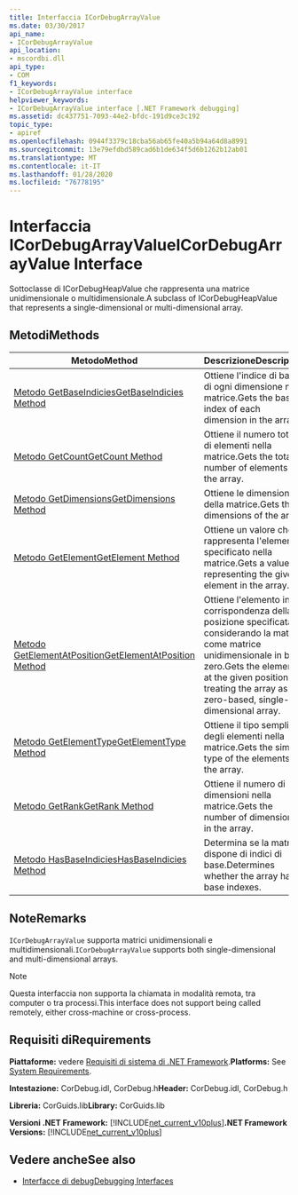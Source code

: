 ```yaml
---
title: Interfaccia ICorDebugArrayValue
ms.date: 03/30/2017
api_name:
- ICorDebugArrayValue
api_location:
- mscordbi.dll
api_type:
- COM
f1_keywords:
- ICorDebugArrayValue interface
helpviewer_keywords:
- ICorDebugArrayValue interface [.NET Framework debugging]
ms.assetid: dc437751-7093-44e2-bfdc-191d9ce3c192
topic_type:
- apiref
ms.openlocfilehash: 0944f3379c18cba56ab65fe40a5b94a64d8a8991
ms.sourcegitcommit: 13e79efdbd589cad6b1de634f5d6b1262b12ab01
ms.translationtype: MT
ms.contentlocale: it-IT
ms.lasthandoff: 01/28/2020
ms.locfileid: "76778195"
---
```

# <a name="icordebugarrayvalue-interface"></a><span data-ttu-id="6df23-102">Interfaccia ICorDebugArrayValue</span><span class="sxs-lookup"><span data-stu-id="6df23-102">ICorDebugArrayValue Interface</span></span>

<span data-ttu-id="6df23-103">Sottoclasse di ICorDebugHeapValue che rappresenta una matrice unidimensionale o multidimensionale.</span><span class="sxs-lookup"><span data-stu-id="6df23-103">A subclass of ICorDebugHeapValue that represents a single-dimensional or multi-dimensional array.</span></span>  
  
## <a name="methods"></a><span data-ttu-id="6df23-104">Metodi</span><span class="sxs-lookup"><span data-stu-id="6df23-104">Methods</span></span>  
  
|<span data-ttu-id="6df23-105">Metodo</span><span class="sxs-lookup"><span data-stu-id="6df23-105">Method</span></span>|<span data-ttu-id="6df23-106">Descrizione</span><span class="sxs-lookup"><span data-stu-id="6df23-106">Description</span></span>|  
|------------|-----------------|  
|[<span data-ttu-id="6df23-107">Metodo GetBaseIndicies</span><span class="sxs-lookup"><span data-stu-id="6df23-107">GetBaseIndicies Method</span></span>](icordebugarrayvalue-getbaseindicies-method.md)|<span data-ttu-id="6df23-108">Ottiene l'indice di base di ogni dimensione nella matrice.</span><span class="sxs-lookup"><span data-stu-id="6df23-108">Gets the base index of each dimension in the array.</span></span>|  
|[<span data-ttu-id="6df23-109">Metodo GetCount</span><span class="sxs-lookup"><span data-stu-id="6df23-109">GetCount Method</span></span>](icordebugarrayvalue-getcount-method.md)|<span data-ttu-id="6df23-110">Ottiene il numero totale di elementi nella matrice.</span><span class="sxs-lookup"><span data-stu-id="6df23-110">Gets the total number of elements in the array.</span></span>|  
|[<span data-ttu-id="6df23-111">Metodo GetDimensions</span><span class="sxs-lookup"><span data-stu-id="6df23-111">GetDimensions Method</span></span>](icordebugarrayvalue-getdimensions-method.md)|<span data-ttu-id="6df23-112">Ottiene le dimensioni della matrice.</span><span class="sxs-lookup"><span data-stu-id="6df23-112">Gets the dimensions of the array.</span></span>|  
|[<span data-ttu-id="6df23-113">Metodo GetElement</span><span class="sxs-lookup"><span data-stu-id="6df23-113">GetElement Method</span></span>](icordebugarrayvalue-getelement-method.md)|<span data-ttu-id="6df23-114">Ottiene un valore che rappresenta l'elemento specificato nella matrice.</span><span class="sxs-lookup"><span data-stu-id="6df23-114">Gets a value representing the given element in the array.</span></span>|  
|[<span data-ttu-id="6df23-115">Metodo GetElementAtPosition</span><span class="sxs-lookup"><span data-stu-id="6df23-115">GetElementAtPosition Method</span></span>](icordebugarrayvalue-getelementatposition-method.md)|<span data-ttu-id="6df23-116">Ottiene l'elemento in corrispondenza della posizione specificata, considerando la matrice come matrice unidimensionale in base zero.</span><span class="sxs-lookup"><span data-stu-id="6df23-116">Gets the element at the given position, treating the array as a zero-based, single-dimensional array.</span></span>|  
|[<span data-ttu-id="6df23-117">Metodo GetElementType</span><span class="sxs-lookup"><span data-stu-id="6df23-117">GetElementType Method</span></span>](icordebugarrayvalue-getelementtype-method.md)|<span data-ttu-id="6df23-118">Ottiene il tipo semplice degli elementi nella matrice.</span><span class="sxs-lookup"><span data-stu-id="6df23-118">Gets the simple type of the elements in the array.</span></span>|  
|[<span data-ttu-id="6df23-119">Metodo GetRank</span><span class="sxs-lookup"><span data-stu-id="6df23-119">GetRank Method</span></span>](icordebugarrayvalue-getrank-method.md)|<span data-ttu-id="6df23-120">Ottiene il numero di dimensioni nella matrice.</span><span class="sxs-lookup"><span data-stu-id="6df23-120">Gets the number of dimensions in the array.</span></span>|  
|[<span data-ttu-id="6df23-121">Metodo HasBaseIndicies</span><span class="sxs-lookup"><span data-stu-id="6df23-121">HasBaseIndicies Method</span></span>](icordebugarrayvalue-hasbaseindicies-method.md)|<span data-ttu-id="6df23-122">Determina se la matrice dispone di indici di base.</span><span class="sxs-lookup"><span data-stu-id="6df23-122">Determines whether the array has base indexes.</span></span>|  
  
## <a name="remarks"></a><span data-ttu-id="6df23-123">Note</span><span class="sxs-lookup"><span data-stu-id="6df23-123">Remarks</span></span>  
 <span data-ttu-id="6df23-124">`ICorDebugArrayValue` supporta matrici unidimensionali e multidimensionali.</span><span class="sxs-lookup"><span data-stu-id="6df23-124">`ICorDebugArrayValue` supports both single-dimensional and multi-dimensional arrays.</span></span>  
  
> [!NOTE]
> <span data-ttu-id="6df23-125">Questa interfaccia non supporta la chiamata in modalità remota, tra computer o tra processi.</span><span class="sxs-lookup"><span data-stu-id="6df23-125">This interface does not support being called remotely, either cross-machine or cross-process.</span></span>  
  
## <a name="requirements"></a><span data-ttu-id="6df23-126">Requisiti di</span><span class="sxs-lookup"><span data-stu-id="6df23-126">Requirements</span></span>  
 <span data-ttu-id="6df23-127">**Piattaforme:** vedere [Requisiti di sistema di .NET Framework](../../../../docs/framework/get-started/system-requirements.md).</span><span class="sxs-lookup"><span data-stu-id="6df23-127">**Platforms:** See [System Requirements](../../../../docs/framework/get-started/system-requirements.md).</span></span>  
  
 <span data-ttu-id="6df23-128">**Intestazione:** CorDebug.idl, CorDebug.h</span><span class="sxs-lookup"><span data-stu-id="6df23-128">**Header:** CorDebug.idl, CorDebug.h</span></span>  
  
 <span data-ttu-id="6df23-129">**Libreria:** CorGuids.lib</span><span class="sxs-lookup"><span data-stu-id="6df23-129">**Library:** CorGuids.lib</span></span>  
  
 <span data-ttu-id="6df23-130">**Versioni .NET Framework:** [!INCLUDE[net_current_v10plus](../../../../includes/net-current-v10plus-md.md)]</span><span class="sxs-lookup"><span data-stu-id="6df23-130">**.NET Framework Versions:** [!INCLUDE[net_current_v10plus](../../../../includes/net-current-v10plus-md.md)]</span></span>  
  
## <a name="see-also"></a><span data-ttu-id="6df23-131">Vedere anche</span><span class="sxs-lookup"><span data-stu-id="6df23-131">See also</span></span>

- [<span data-ttu-id="6df23-132">Interfacce di debug</span><span class="sxs-lookup"><span data-stu-id="6df23-132">Debugging Interfaces</span></span>](debugging-interfaces.md)
